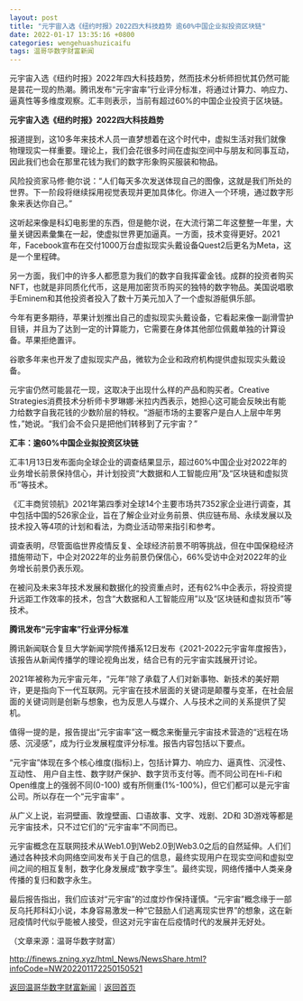 ```yaml
---
layout: post
title: "元宇宙入选《纽约时报》2022四大科技趋势 逾60%中国企业拟投资区块链"
date: 2022-01-17 13:35:16 +0800
categories: wengehuashuzicaifu
tags: 温哥华数字财富新闻
---
```

<p>元宇宙入选《纽约时报》2022年四大科技趋势，然而技术分析师担忧其仍然可能是昙花一现的热潮。腾讯发布“元宇宙率”行业评分标准，将通过计算力、响应力、逼真性等多维度观察。汇丰则表示，当前有超过60%的中国企业投资于区块链。</p>
 <p><strong>元宇宙入选《纽约时报》2022四大科技趋势</strong></p>
 <p>报道提到，这10多年来技术人员一直梦想着在这个时代中，虚拟生活对我们就像物理现实一样重要。理论上，我们会花很多时间在虚拟空间中与朋友和同事互动，因此我们也会在那里花钱为我们的数字形象购买服装和物品。</p>
 <p>风险投资家马修·鲍尔说：“人们每天多次发送体现自己的图像，这就是我们所处的世界。下一阶段将继续採用视觉表现并更加具体化。你进入一个环境，通过数字形象来表达你自己。”</p>
 <p>这听起来像是科幻电影里的东西，但是鲍尔说，在大流行第二年这整整一年里，大量关键因素彙集在一起，使虚拟世界更加逼真。一方面，技术变得更好。2021年，Facebook宣布在交付1000万台虚拟现实头戴设备Quest2后更名为Meta，这是一个里程碑。</p>
 <p>另一方面，我们中的许多人都愿意为我们的数字自我挥霍金钱。成群的投资者购买NFT，也就是非同质化代币，这是用加密货币购买的独特的数字物品。美国说唱歌手Eminem和其他投资者投入了数十万美元加入了一个虚拟游艇俱乐部。</p>
 <p>今年有更多期待，苹果计划推出自己的虚拟现实头戴设备，它看起来像一副滑雪护目镜，并且为了达到一定的计算能力，它需要在身体其他部位佩戴单独的计算设备。苹果拒绝置评。</p>
 <p>谷歌多年来也开发了虚拟现实产品，微软为企业和政府机构提供虚拟现实头戴设备。</p>
 <p>元宇宙仍然可能昙花一现，这取决于出现什么样的产品和购买者。Creative Strategies消费技术分析师卡罗琳娜·米拉内西表示，她担心这可能会反映出有能力给数字自我花钱的少数阶层的特权。“游艇市场的主要客户是白人上层中年男性，”她说。“我们会不会只是把他们转移到了元宇宙？”</p>
 <p><strong>汇丰：逾60%中国企业拟投资区块链</strong></p>
 <p>汇丰1月13日发布面向全球企业的调查结果显示，超过60%中国企业对2022年的业务增长前景保持信心，并计划投资“大数据和人工智能应用”及“区块链和虚拟货币”等技术。</p>
 <p>《汇丰商贸领航》2021年第四季对全球14个主要市场共7352家企业进行调查，其中包括中国的526家企业，旨在了解企业对业务前景、供应链布局、永续发展以及技术投入等4项的计划和看法，为商业活动带来指引和参考。</p>
 <p>调查表明，尽管面临世界疫情反复、全球经济前景不明等挑战，但在中国保稳经济措施带动下，中企对2022年的业务前景仍保信心，66%受访中企对2022年的业务增长前景仍表乐观。</p>
 <p>在被问及未来3年技术发展和数据化的投资重点时，还有62%中企表示，将投资提升远距工作效率的技术，包含“大数据和人工智能应用”以及“区块链和虚拟货币”等技术。</p>
 <p><strong>腾讯发布“元宇宙率”行业评分标准</strong></p>
 <p>腾讯新闻联合复旦大学新闻学院传播系12日发布《2021-2022元宇宙年度报告》，该报告从新闻传播学的理论视角出发，结合已有的元宇宙实践展开讨论。</p>
 <p>2021年被称为元宇宙元年，“元年”除了承载了人们对新事物、新技术的美好期许，更是指向下一代互联网。元宇宙在技术层面的关键词是颠覆与变革，在社会层面的关键词则是创新与想象，也为反思人与媒介、人与技术之间的关系提供了契机。</p>
 <p>值得一提的是，报告提出“元宇宙率”这一概念来衡量元宇宙技术营造的“远程在场感、沉浸感”，成为行业发展程度评分标准。报告内容包括以下要点。</p>
 <p>“元宇宙”体现在多个核心维度(指标)上，包括计算力、响应力、逼真性、沉浸性、互动性、 用户自主性、数字财产保护、数字货币支付等。而不同公司在Hi-Fi和Open维度上的强弱不同(0-100) 或有所侧重(1%-100%)，但它们都可以是元宇宙公司。所以存在一个“元宇宙率” 。</p>
 <p>从广义上说，岩洞壁画、敦煌壁画、口语故事、文字、戏剧、2D和 3D游戏等都是元宇宙技术，只不过它们的“元宇宙率”不同而已。</p>
 <p>元宇宙概念在互联网技术从Web1.0到Web2.0到Web3.0之后的自然延伸。人们们通过各种技术向网络空间发布关于自己的信息，最终实现用户在现实空间和虚拟空间之间的相互复制，数字化身发展成“数字孪生”。最终实现，网络传播中人类亲身传播的复归和数字永生。</p>
 <p>最后报告指出，我们应该对“元宇宙”的过度炒作保持谨慎。“元宇宙”概念缘于一部反乌托邦科幻小说，本身容易激发一种“它鼓励人们逃离现实世界”的想象，这在新冠疫情时代似乎能被人接受，但这对元宇宙在后疫情时代的发展并无好处。</p><p class="em_media">（文章来源：温哥华数字财富）</p>

<http://finews.zning.xyz/html_News/NewsShare.html?infoCode=NW202201172250150521>

[返回温哥华数字财富新闻](//finews.withounder.com/category/wengehuashuzicaifu.html)｜[返回首页](//finews.withounder.com/)